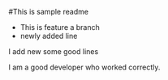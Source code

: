 #This is sample readme

- This is feature a branch
- newly added line

I add new some good
lines

I am a good developer who worked correctly.
